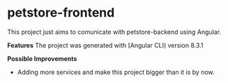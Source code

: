 # petstore-frontend

This project just aims to comunicate with petstore-backend using Angular.

**Features**
 The project was generated with [Angular CLI) version 8.3.1
 
 **Possible Improvements**
- Adding more services and make this project bigger than it is by now.
